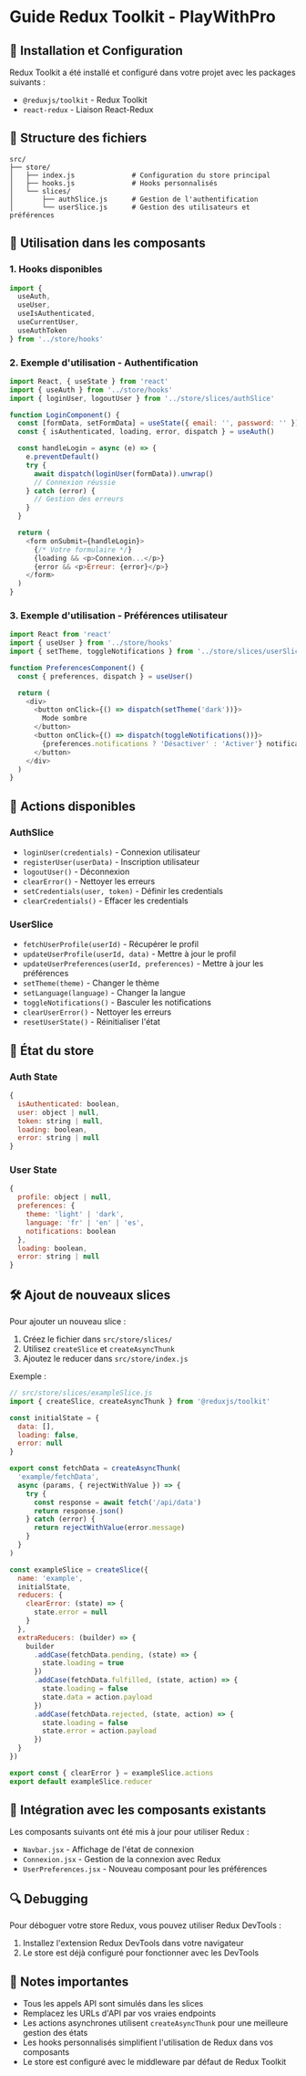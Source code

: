 # Guide Redux Toolkit - PlayWithPro

## 🚀 Installation et Configuration

Redux Toolkit a été installé et configuré dans votre projet avec les packages suivants :
- `@reduxjs/toolkit` - Redux Toolkit
- `react-redux` - Liaison React-Redux

## 📁 Structure des fichiers

```
src/
├── store/
│   ├── index.js              # Configuration du store principal
│   ├── hooks.js              # Hooks personnalisés
│   └── slices/
│       ├── authSlice.js      # Gestion de l'authentification
│       └── userSlice.js      # Gestion des utilisateurs et préférences
```

## 🔧 Utilisation dans les composants

### 1. Hooks disponibles

```javascript
import { 
  useAuth, 
  useUser, 
  useIsAuthenticated, 
  useCurrentUser,
  useAuthToken 
} from '../store/hooks'
```

### 2. Exemple d'utilisation - Authentification

```javascript
import React, { useState } from 'react'
import { useAuth } from '../store/hooks'
import { loginUser, logoutUser } from '../store/slices/authSlice'

function LoginComponent() {
  const [formData, setFormData] = useState({ email: '', password: '' })
  const { isAuthenticated, loading, error, dispatch } = useAuth()

  const handleLogin = async (e) => {
    e.preventDefault()
    try {
      await dispatch(loginUser(formData)).unwrap()
      // Connexion réussie
    } catch (error) {
      // Gestion des erreurs
    }
  }

  return (
    <form onSubmit={handleLogin}>
      {/* Votre formulaire */}
      {loading && <p>Connexion...</p>}
      {error && <p>Erreur: {error}</p>}
    </form>
  )
}
```

### 3. Exemple d'utilisation - Préférences utilisateur

```javascript
import React from 'react'
import { useUser } from '../store/hooks'
import { setTheme, toggleNotifications } from '../store/slices/userSlice'

function PreferencesComponent() {
  const { preferences, dispatch } = useUser()

  return (
    <div>
      <button onClick={() => dispatch(setTheme('dark'))}>
        Mode sombre
      </button>
      <button onClick={() => dispatch(toggleNotifications())}>
        {preferences.notifications ? 'Désactiver' : 'Activer'} notifications
      </button>
    </div>
  )
}
```

## 🎯 Actions disponibles

### AuthSlice
- `loginUser(credentials)` - Connexion utilisateur
- `registerUser(userData)` - Inscription utilisateur
- `logoutUser()` - Déconnexion
- `clearError()` - Nettoyer les erreurs
- `setCredentials(user, token)` - Définir les credentials
- `clearCredentials()` - Effacer les credentials

### UserSlice
- `fetchUserProfile(userId)` - Récupérer le profil
- `updateUserProfile(userId, data)` - Mettre à jour le profil
- `updateUserPreferences(userId, preferences)` - Mettre à jour les préférences
- `setTheme(theme)` - Changer le thème
- `setLanguage(language)` - Changer la langue
- `toggleNotifications()` - Basculer les notifications
- `clearUserError()` - Nettoyer les erreurs
- `resetUserState()` - Réinitialiser l'état

## 🔄 État du store

### Auth State
```javascript
{
  isAuthenticated: boolean,
  user: object | null,
  token: string | null,
  loading: boolean,
  error: string | null
}
```

### User State
```javascript
{
  profile: object | null,
  preferences: {
    theme: 'light' | 'dark',
    language: 'fr' | 'en' | 'es',
    notifications: boolean
  },
  loading: boolean,
  error: string | null
}
```

## 🛠️ Ajout de nouveaux slices

Pour ajouter un nouveau slice :

1. Créez le fichier dans `src/store/slices/`
2. Utilisez `createSlice` et `createAsyncThunk`
3. Ajoutez le reducer dans `src/store/index.js`

Exemple :
```javascript
// src/store/slices/exampleSlice.js
import { createSlice, createAsyncThunk } from '@reduxjs/toolkit'

const initialState = {
  data: [],
  loading: false,
  error: null
}

export const fetchData = createAsyncThunk(
  'example/fetchData',
  async (params, { rejectWithValue }) => {
    try {
      const response = await fetch('/api/data')
      return response.json()
    } catch (error) {
      return rejectWithValue(error.message)
    }
  }
)

const exampleSlice = createSlice({
  name: 'example',
  initialState,
  reducers: {
    clearError: (state) => {
      state.error = null
    }
  },
  extraReducers: (builder) => {
    builder
      .addCase(fetchData.pending, (state) => {
        state.loading = true
      })
      .addCase(fetchData.fulfilled, (state, action) => {
        state.loading = false
        state.data = action.payload
      })
      .addCase(fetchData.rejected, (state, action) => {
        state.loading = false
        state.error = action.payload
      })
  }
})

export const { clearError } = exampleSlice.actions
export default exampleSlice.reducer
```

## 🎨 Intégration avec les composants existants

Les composants suivants ont été mis à jour pour utiliser Redux :
- `Navbar.jsx` - Affichage de l'état de connexion
- `Connexion.jsx` - Gestion de la connexion avec Redux
- `UserPreferences.jsx` - Nouveau composant pour les préférences

## 🔍 Debugging

Pour déboguer votre store Redux, vous pouvez utiliser Redux DevTools :
1. Installez l'extension Redux DevTools dans votre navigateur
2. Le store est déjà configuré pour fonctionner avec les DevTools

## 📝 Notes importantes

- Tous les appels API sont simulés dans les slices
- Remplacez les URLs d'API par vos vraies endpoints
- Les actions asynchrones utilisent `createAsyncThunk` pour une meilleure gestion des états
- Les hooks personnalisés simplifient l'utilisation de Redux dans vos composants
- Le store est configuré avec le middleware par défaut de Redux Toolkit

